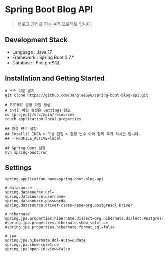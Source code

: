 # Spring Boot Blog API

> 블로그 관리를 하는 API 프로젝트 입니다.

## Development Stack

- Language : Java 17
- Framework : Spring Boot 2.7.*
- Database : PostgreSQL

## Installation and Getting Started

```shell
# 소스 다운 받기
git clone https://github.com/JangTaeGyu/spring-boot-blog-api.git

# 프로젝트 설정 파일 생성
# 상세한 파일 설정은 Settings 참고
cd {project}/src/main/resources
touch application-local.properties

## 환경 변수 설정
## IntelliJ IDEA > 구성 편집 > 환경 변수 아래 항목 추가 하시면 됩니다.
## - PROFILE_ACTIVE=local

## Spring Boot 실행
mvn spring-boot:run
```

## Settings

```dotenv
spring.application.name=spring-boot-blog-api

# datasource
spring.datasource.url=
spring.datasource.username=
spring.datasource.password=
spring.datasource.driver-class-name=org.postgresql.Driver

# hibernate
spring.jpa.properties.hibernate.dialect=org.hibernate.dialect.PostgresPlusDialect
#spring.jpa.properties.hibernate.show_sql=true
#spring.jpa.properties.hibernate.format_sql=false

# jpa
spring.jpa.hibernate.ddl-auto=update
spring.jpa.show-sql=true
spring.jpa.open-in-view=false
```